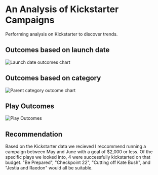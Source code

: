 # An Analysis of Kickstarter Campaigns 
Performing analysis on Kickstarter to discover trends.

## Outcomes based on launch date
![Launch date outcomes chart](https://user-images.githubusercontent.com/83841580/122469898-1088d380-cf83-11eb-9c5e-b958fcd0fd4f.png)

## Outcomes based on category
![Parent category outcome chart](https://user-images.githubusercontent.com/83841580/122471506-fb14a900-cf84-11eb-8594-53862296e8b0.png)

## Play Outcomes
![Play Outcomes](https://user-images.githubusercontent.com/83841580/122471562-07990180-cf85-11eb-918e-e20da24756a8.png)

## Recommendation
Based on the Kickstarter data we recieved I reccommend running a campaign between May and June with a goal of $2,000 or less. Of the specific plays we looked into, 4 were successfully kickstarted on that budget. "Be Prepared", "Checkpoint 22", "Cutting off Kate Bush", and "Jestia and Raedon" would all be suitable.
